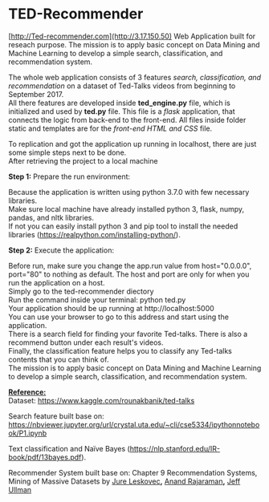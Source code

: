 # TED-Recommender
[http://Ted-recommender.com](http://3.17.150.50)
Web Application built for reseach purpose. 
The mission is to apply basic concept on Data Mining and Machine Learning to develop a simple search, classification, and recommendation system. <br/>


The whole web application consists of 3 features *search, classification, and recommendation* on a dataset of Ted-Talks videos from beginning to September 2017. <br />
All there features are developed inside **ted_engine.py** file, which is initialized and used by **ted.py** file. This file is a *flask* application, that connects the logic from back-end to the front-end. All files inside folder static and templates are for the *front-end HTML and CSS*  file.<br />

To replication and got the application up running in localhost, there are just some simple steps next to be done.<br />
After retrieving the project to a local machine <br />

**Step 1:**  Prepare the run environment:<br />

Because the application is written using python 3.7.0 with few necessary libraries. <br />
Make sure local machine have already installed python 3, flask, numpy, pandas, and nltk libraries. <br />
If not you can easily install python 3 and pip tool to install the needed libraries (https://realpython.com/installing-python/).<br />

**Step 2:** Execute the application:<br />

Before run, make sure you change the app.run value from host="0.0.0.0", port="80" to nothing as default. The host and port are only for when you run the application on a host.<br />
Simply go to the ted-recommender diectory <br />
Run the command inside your terminal: python ted.py <br />
Your application should be up running at http://localhost:5000 <br />
You can use your browser to go to this address and start using the application. <br />
There is a search field for finding your favorite Ted-talks. There is also a recommend button under each result's videos. <br />
Finally, the classification feature helps you to classify any Ted-talks contents that you can think of. <br />
The mission is to apply basic concept on Data Mining and Machine Learning to develop a simple search, classification, and recommendation system. 


<u>**Reference:**</u><br />
Dataset: https://www.kaggle.com/rounakbanik/ted-talks <br />

Search feature built base on: https://nbviewer.jupyter.org/url/crystal.uta.edu/~cli/cse5334/ipythonnotebook/P1.ipynb

Text classification and Naïve Bayes (<https://nlp.stanford.edu/IR-book/pdf/13bayes.pdf>).

Recommender System built base on: Chapter 9 Recommendation Systems, Mining of Massive Datasets by [Jure Leskovec](http://cs.stanford.edu/~jure/)**,** [Anand Rajaraman](https://twitter.com/anand_raj)**,** [Jeff Ullman](http://infolab.stanford.edu/~ullman/)
